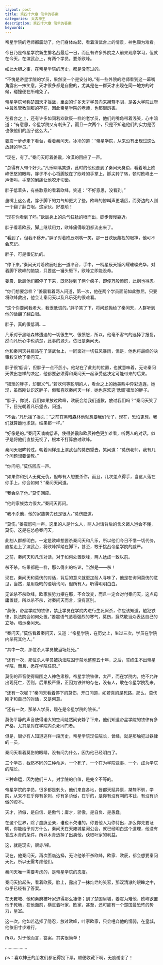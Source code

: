 ```yaml
---
layout: post
title: 第四十六章 简单的答案
categories: 太古神王
description: 第四十六章 简单的答案
keywords:
---
```


帝星学院的老师都震动了，他们身体站起，看着演武台上的情景，神色颇为难看。

今日乃是帝星学院新生排名战最后一日，而且有许多外院之人前来观摩学习，但就在今天，在演武台上，有两个学员，要杀欧峰。

如此大胆之事，在帝星学院的历史，都是没有过的。

“不愧是帝星学院的学员，果然没一个是安分的。”有一些外院的老师看到这一幕嘴角露出一抹笑意，天才很多都是自傲的，尤其是在一群天才出现在同一地方的时候，碰撞便在所难免了。

帝星学院号称楚国天才摇篮，里面的许多天才学员向来桀骜不驯，是各大学院武府中最难管教驯服的存在，因此帝星学院的老师，也都很厉害。

在看台之上，还有许多如同若欢欧辰一样的老学员，他们的嘴角带着浅笑，心中暗道：“有意思，帝星学院又有刺头了，而且一次两个，只是不知道他们的实力是否也像他们的胆子这么大。”

姜震一步步走下看台，看着秦问天，冰冷的道：“帝星学院，从来没有出现过这么放肆的学员。”

“现在，有了。”秦问天盯着姜震，冷漠的回应了一声。

“总得有人带个好头。”凡乐咧嘴笑道，此时的他也走到了秦问天身边，看着地上欧峰愤怒的眼眸，胖子不小心将脚放在了欧峰的手掌上，脚尖转了转，顿时欧峰出一声惨叫，手掌的剧痛让他咬牙切齿。

胖子低着头，有些歉意的看着欧峰，笑道：“不好意思，没看到。”

虽嘴上这么说，胖子脚下的力气却更大了些，欧峰的惨叫声更凄厉，而旁边的人则一个翻了翻白眼，这家伙，好猥琐！

“现在你看到了吗。”欧辰身上的杀气狂猛的喷而出，脚步慢慢靠近。

胖子看着欧辰，脚上继续用力，欧峰痛得眼泪都流出来了。

“看到了，但我不移开。”胖子对着欧辰咧嘴一笑，那一日欧辰蔑视的眼神，他可不会忘记。

胖子，可是很记仇的。

“停下来。”秦问天对着欧辰吐出一道冷音，手中，一柄星辰天锤闪耀璀璨光华，对着脚下欧峰的脑袋，只要这一锤头砸下，欧峰立即能没命。

姜震、欧辰他们都停了下来，既然碰到了两个疯子，即便万般愤怒，此刻也得忍。

“你们想要怎样？”姜震看着两人问道，第一次，他在两个学员面前如此憋屈，只要将欧峰救出，他会让秦问天以及凡乐死的很难看。

“这个你要问我老大，我很低调的。”胖子笑了下，将问题抛给了秦问天，人群听到他的话翻了翻白眼。

胖子，真的很低调……

凡乐对于黑暗森林遭遇的一切很生气、很愤怒，所以，他毫不客气的选择了报复，然而凡乐心中也清楚，此事的源头，依旧是秦问天。

他和秦问天并肩站在了演武台上，一同面对一切狂风暴雨，但是，他也将最终的决策权交给了秦问天。

胖子很‘低调’，但胖子一点不胆小，他站在了此刻的位置，也就意味着，无论秦问天做出怎样的决定，他都要必须得和秦问天一起承受这决定可能带来的后果。

“猥琐的胖子，却很义气。”若欢何等聪明的人，看台之上的她美眸中异彩连连，她现，虽然刚认识这胖子，但和喜欢秦问天一样，她也喜欢这‘低调’猥琐的胖子。

“胖子，你说，我们如果放过欧峰，欧辰会给我们道歉，放过我们吗？”秦问天笑了下，目光朝着凡乐望去，问道。

“不会。”凡乐摇了摇头：“之前在黑暗森林他就想要我们命了，现在，恐怕更想，我们就算跪地求饶，结果都一样。”

“好像是的。”秦问天喃喃低语，使得姜震和欧辰神色更加难看，听两人的对话，似乎是将他们直接无视了，根本不打算放过欧峰。

秦问天眼眸转过，朝着同样走上演武台的莫伤望去，笑问道：“莫伤老师，我有几个问题想要请教。”

“你问吧。”莫伤回应一声。

“如果你和别人无冤无仇，但却有人想要杀你，而且，几次差点得手，当这人落在你手上，你会如何？”秦问天问道。

“我会杀了他。”莫伤回应。

“他的家族势力很大。”秦问天再问。

“我不杀他，他的家族势力还是很大。”莫伤应道。

“莫伤。”姜震怒吼一声，这里的人是什么人，两人对话背后的含义诸人岂会不懂，莫伤，这是在怂恿秦问天。

此刻人群都明白，一定是欧峰想要杀秦问天和凡乐，所以他们今日不惜一切代价，直接走上了演武台，将欧峰踩踏在脚下，甚至，敢于挑战帝星学院的威严。

之前，秦问天和凡乐对话，对于如何处置欧峰，两人达成一致以前。

杀不杀，结果都是一样，那么得出的结论，当然是——杀！

现在，秦问天和莫伤的对话，背后的意义就更加耐人寻味了，他是在询问莫伤的意见，当然，是用隐晦的语境询问，但所有人，听得明明白白。

无论杀不杀欧峰，欧家族势力摆在那，不会改变，而且一定会对付秦问天，这点毋庸置疑，所以杀不杀，对秦问天而言，没有区别。

“莫伤，帝星学院的铁律，禁止学员在学院内进行生死厮杀，你应该知道，触犯铁律，执法院会如何处置。”姜震语气透着强烈的寒气，莫伤，竟然敢当众表达自己的立场，暗示秦问天。

“秦问天。”莫伤看着秦问天，又道：“帝星学院，在历史上，生过三次，学员在学院内杀死其他人。”

“其中一次，那位杀人学员被当场处死。”

“还有一次，那位杀人学员被执法院囚于禁地整整五十年，之后，誓终生不出帝星学院，而且，愿在学院任职。”

莫伤的声音使得周围之人神色肃穆，帝星学院铁律，太严，而在学院内，绝不允许出现死亡，否则，后果极严重，正因为铁律的存在，没有人，敢在帝星学院乱来。

“还有一次呢？”秦问天看着停下的莫伤，开口问道，如若真的是死路，那么，莫伤刚才和自己的对话，又是何意。

“还有一次，那杀人学员，现在是帝星学院的院长。”

莫伤平静的声音使得诺大的空间陡然间安静了下来，他们知道帝星学院的铁律有多严格，尤其是对在学院内杀死同门者。

但是，很少有人知道这样一段历史，帝星学院现任院长，曾经，就是那触犯过铁律的一员。

秦问天看着莫伤的眼睛，没有问为什么，因为他已经明白了。

三个学员，截然不同的三种命运，一个死了、一个在为学院做事、一个，成为学院的院长。

三种命运，因为他们三人，对学院的价值，是完全不等的。

帝星学院的学员，很多都是刺头，他们来自各地，皆都天赋异禀，桀骜不驯，学院，从来不在乎你有多刺、你有多骄傲，在乎的，是你有没有刺的本钱、有没有骄傲的资本。

天才，骄傲，是自信、是傲气；庸才，骄傲，是自负、是愚蠢。

在这个世界，除了血脉至亲，谁也不欠谁的，你要他人为你付出，那么你先要证明，你能给予对方什么，秦问天在天雍城星河公会，就已经明白这个道理，他没有答应木青的条件，所以木青选择了出卖他，获取叶家的利益。

这，就是现实，很赤\/裸。

现在，他秦问天，再次面临选择，无论他杀不杀欧峰，欧家、欧辰，都会想要秦问天死，所以无需考虑他们。

秦问天唯一需要考虑的，是帝星学院的态度。

秦问天抬起头，看着欧辰，脸上，露出了一抹灿烂的笑容，那双清澈的眼眸之中，似乎已经有了答案。

在天雍城、他和秦府被叶家迫得那么凄惨；到了楚国皇城，姜震为难他、欧峰欲置他于死地，在他面前，横亘着叶家、欧家，甚至，还可能有一个楚国最恐怖的势力，皇室。

这一次，他如若选择了隐忍，放过欧峰，叶家欧家，只会唾弃他的懦弱，在皇城，他依旧寸步难行。

所以，对于他而言，答案，其实很简单！

………………

ps：喜欢神王的朋友们都记得投下票，顺便收藏下啊，无痕谢谢了！
